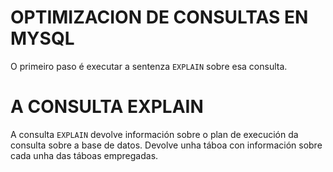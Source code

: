 
# OPTIMIZACION DE CONSULTAS EN MYSQL

O primeiro paso é executar a sentenza `EXPLAIN` sobre esa consulta. 

# A CONSULTA EXPLAIN

A consulta `EXPLAIN` devolve información sobre o plan de execución da consulta sobre a base de datos. 
Devolve unha táboa con información sobre cada unha das táboas empregadas.
